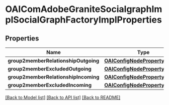 # OAIComAdobeGraniteSocialgraphImplSocialGraphFactoryImplProperties

## Properties
Name | Type | Description | Notes
------------ | ------------- | ------------- | -------------
**group2memberRelationshipOutgoing** | [**OAIConfigNodePropertyString***](OAIConfigNodePropertyString.md) |  | [optional] 
**group2memberExcludedOutgoing** | [**OAIConfigNodePropertyArray***](OAIConfigNodePropertyArray.md) |  | [optional] 
**group2memberRelationshipIncoming** | [**OAIConfigNodePropertyString***](OAIConfigNodePropertyString.md) |  | [optional] 
**group2memberExcludedIncoming** | [**OAIConfigNodePropertyArray***](OAIConfigNodePropertyArray.md) |  | [optional] 

[[Back to Model list]](../README.md#documentation-for-models) [[Back to API list]](../README.md#documentation-for-api-endpoints) [[Back to README]](../README.md)


